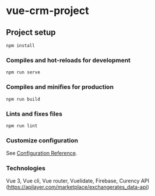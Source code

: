 # vue-crm-project

## Project setup
```
npm install
```

### Compiles and hot-reloads for development
```
npm run serve
```

### Compiles and minifies for production
```
npm run build
```

### Lints and fixes files
```
npm run lint
```

### Customize configuration
See [Configuration Reference](https://cli.vuejs.org/config/).


### Technologies
Vue 3, Vue cli, Vue router, Vuelidate, Firebase, Curency API (https://apilayer.com/marketplace/exchangerates_data-api)